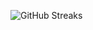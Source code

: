 ![GitHub Streaks](https://github-streaks-mqc9.onrender.com/streak/happilli/image?theme=midnight&cache_bust=1743040181)
